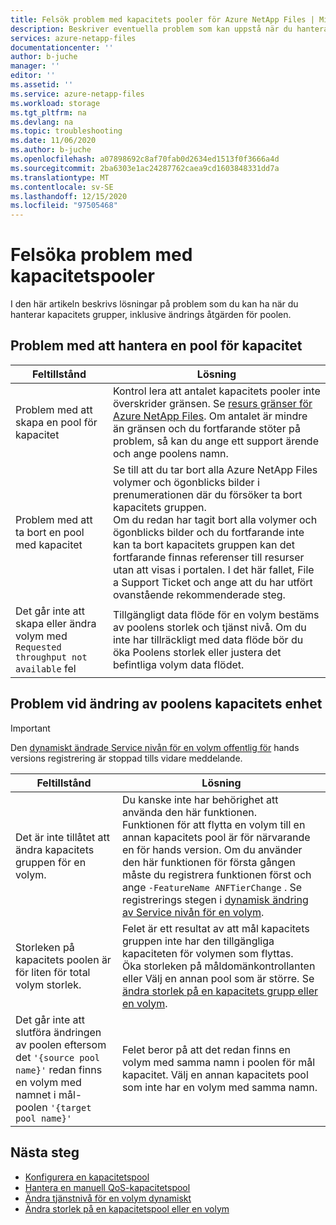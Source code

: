 ```yaml
---
title: Felsök problem med kapacitets pooler för Azure NetApp Files | Microsoft Docs
description: Beskriver eventuella problem som kan uppstå när du hanterar kapacitets grupper och ger lösningar på problemen.
services: azure-netapp-files
documentationcenter: ''
author: b-juche
manager: ''
editor: ''
ms.assetid: ''
ms.service: azure-netapp-files
ms.workload: storage
ms.tgt_pltfrm: na
ms.devlang: na
ms.topic: troubleshooting
ms.date: 11/06/2020
ms.author: b-juche
ms.openlocfilehash: a07898692c8af70fab0d2634ed1513f0f3666a4d
ms.sourcegitcommit: 2ba6303e1ac24287762caea9cd1603848331dd7a
ms.translationtype: MT
ms.contentlocale: sv-SE
ms.lasthandoff: 12/15/2020
ms.locfileid: "97505468"
---
```

# <a name="troubleshoot-capacity-pool-issues"></a>Felsöka problem med kapacitetspooler

I den här artikeln beskrivs lösningar på problem som du kan ha när du hanterar kapacitets grupper, inklusive ändrings åtgärden för poolen. 

## <a name="issues-managing-a-capacity-pool"></a>Problem med att hantera en pool för kapacitet 

|     Feltillstånd    |     Lösning    |
|-|-|
| Problem med att skapa en pool för kapacitet |  Kontrol lera att antalet kapacitets pooler inte överskrider gränsen. Se [resurs gränser för Azure NetApp Files](azure-netapp-files-resource-limits.md).  Om antalet är mindre än gränsen och du fortfarande stöter på problem, så kan du ange ett support ärende och ange poolens namn. |
| Problem med att ta bort en pool med kapacitet  |  Se till att du tar bort alla Azure NetApp Files volymer och ögonblicks bilder i prenumerationen där du försöker ta bort kapacitets gruppen. <br> Om du redan har tagit bort alla volymer och ögonblicks bilder och du fortfarande inte kan ta bort kapacitets gruppen kan det fortfarande finnas referenser till resurser utan att visas i portalen. I det här fallet, File a Support Ticket och ange att du har utfört ovanstående rekommenderade steg. |
| Det går inte att skapa eller ändra volym med `Requested throughput not available` fel | Tillgängligt data flöde för en volym bestäms av poolens storlek och tjänst nivå. Om du inte har tillräckligt med data flöde bör du öka Poolens storlek eller justera det befintliga volym data flödet. | 

## <a name="issues-when-changing-the-capacity-pool-of-a-volume"></a>Problem vid ändring av poolens kapacitets enhet 

> [!IMPORTANT] 
> Den [dynamiskt ändrade Service nivån för en volym offentlig för](dynamic-change-volume-service-level.md) hands versions registrering är stoppad tills vidare meddelande.

|     Feltillstånd    |     Lösning    |
|-|-|
| Det är inte tillåtet att ändra kapacitets gruppen för en volym. | Du kanske inte har behörighet att använda den här funktionen. <br> Funktionen för att flytta en volym till en annan kapacitets pool är för närvarande en för hands version. Om du använder den här funktionen för första gången måste du registrera funktionen först och ange `-FeatureName ANFTierChange` . Se registrerings stegen i [dynamisk ändring av Service nivån för en volym](dynamic-change-volume-service-level.md). |
| Storleken på kapacitets poolen är för liten för total volym storlek. |  Felet är ett resultat av att mål kapacitets gruppen inte har den tillgängliga kapaciteten för volymen som flyttas.  <br> Öka storleken på måldomänkontrollanten eller Välj en annan pool som är större.  Se [ändra storlek på en kapacitets grupp eller en volym](azure-netapp-files-resize-capacity-pools-or-volumes.md).   |
|  Det går inte att slutföra ändringen av poolen eftersom det `'{source pool name}'` redan finns en volym med namnet i mål-poolen `'{target pool name}'` | Felet beror på att det redan finns en volym med samma namn i poolen för mål kapacitet.  Välj en annan kapacitets pool som inte har en volym med samma namn.   | 

## <a name="next-steps"></a>Nästa steg  

* [Konfigurera en kapacitetspool](azure-netapp-files-set-up-capacity-pool.md)
* [Hantera en manuell QoS-kapacitetspool](manage-manual-qos-capacity-pool.md)
* [Ändra tjänstnivå för en volym dynamiskt](dynamic-change-volume-service-level.md)
* [Ändra storlek på en kapacitetspool eller en volym](azure-netapp-files-resize-capacity-pools-or-volumes.md)
